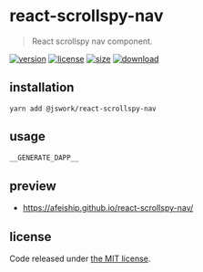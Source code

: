 # react-scrollspy-nav
> React scrollspy nav component.

[![version][version-image]][version-url]
[![license][license-image]][license-url]
[![size][size-image]][size-url]
[![download][download-image]][download-url]

## installation
```shell
yarn add @jswork/react-scrollspy-nav
```

## usage
  ```js
__GENERATE_DAPP__
  ```

## preview
- https://afeiship.github.io/react-scrollspy-nav/

## license
Code released under [the MIT license](https://github.com/afeiship/react-scrollspy-nav/blob/master/LICENSE.txt).

[version-image]: https://img.shields.io/npm/v/@jswork/react-scrollspy-nav
[version-url]: https://npmjs.org/package/@jswork/react-scrollspy-nav

[license-image]: https://img.shields.io/npm/l/@jswork/react-scrollspy-nav
[license-url]: https://github.com/afeiship/react-scrollspy-nav/blob/master/LICENSE.txt

[size-image]: https://img.shields.io/bundlephobia/minzip/@jswork/react-scrollspy-nav
[size-url]: https://github.com/afeiship/react-scrollspy-nav/blob/master/dist/react-scrollspy-nav.min.js

[download-image]: https://img.shields.io/npm/dm/@jswork/react-scrollspy-nav
[download-url]: https://www.npmjs.com/package/@jswork/react-scrollspy-nav
